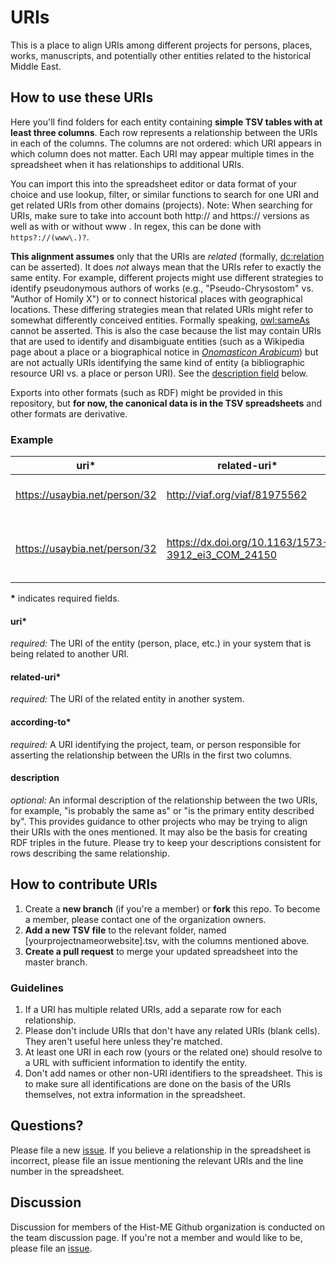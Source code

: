 # URIs
This is a place to align URIs among different projects for persons, places, works, manuscripts, and potentially other entities related to the historical Middle East.

## How to use these URIs
Here you'll find folders for each entity containing **simple TSV tables with at least three columns**. Each row represents a relationship between the URIs in each of the columns. The columns are not ordered: which URI appears in which column does not matter. Each URI may appear multiple times in the spreadsheet when it has relationships to additional URIs. 

You can import this into the spreadsheet editor or data format of your choice and use lookup, filter, or similar functions to search for one URI and get related URIs from other domains (projects). Note: When searching for URIs, make sure to take into account both http:// and https:// versions as well as with or without www . In regex, this can be done with `https?://(www\.)?`.

**This alignment assumes** only that the URIs are *related* (formally, [dc:relation](http://purl.org/dc/elements/1.1/relation) can be asserted). It does *not* always mean that the URIs refer to exactly the same entity. For example, different projects might use different strategies to identify pseudonymous authors of works (e.g., "Pseudo-Chrysostom" vs. "Author of Homily X") or to connect historical places with geographical locations. These differing strategies mean that related URIs might refer to somewhat differently conceived entities. Formally speaking, [owl:sameAs](https://www.w3.org/TR/owl-ref/#sameAs-def) cannot be asserted. This is also the case because the list may contain URIs that are used to identify and disambiguate entities (such as a Wikipedia page about a place or a biographical notice in [*Onomasticon Arabicum*](https://onomasticon.irht.cnrs.fr/)) but are not actually URIs identifying the same kind of entity (a bibliographic resource URI vs. a place or person URI). See the [description field](#description) below.

Exports into other formats (such as RDF) might be provided in this repository, but **for now, the canonical data is in the TSV spreadsheets** and other formats are derivative.

### Example
| uri* | related-uri* | according-to* | description
| --- | --- | --- | --- |
| https://usaybia.net/person/32 | http://viaf.org/viaf/81975562 | https://usaybia.net | is probably the same as |
| https://usaybia.net/person/32 | https://dx.doi.org/10.1163/1573-3912_ei3_COM_24150 | https://usaybia.net | is the primary entity described by |

**\*** indicates required fields.

#### uri*
*required:* The URI of the entity (person, place, etc.) in your system that is being related to another URI.

#### related-uri*
*required:* The URI of the related entity in another system.

#### according-to*
*required:* A URI identifying the project, team, or person responsible for asserting the relationship between the URIs in the first two columns.

#### description
*optional:* An informal description of the relationship between the two URIs, for example, "is probably the same as" or "is the primary entity described by". This provides guidance to other projects who may be trying to align their URIs with the ones mentioned. It may also be the basis for creating RDF triples in the future. Please try to keep your descriptions consistent for rows describing the same relationship.

## How to contribute URIs
 1. Create a **new branch** (if you're a member) or **fork** this repo. To become a member, please contact one of the organization owners.
 2. **Add a new TSV file** to the relevant folder, named [yourprojectnameorwebsite].tsv, with the columns mentioned above. 
 3. **Create a pull request** to merge your updated spreadsheet into the master branch.

### Guidelines
 1. If a URI has multiple related URIs, add a separate row for each relationship.
 2. Please don't include URIs that don't have any related URIs (blank cells). They aren't useful here unless they're matched.
 3. At least one URI in each row (yours or the related one) should resolve to a URL with sufficient information to identify the entity. 
 4. Don't add names or other non-URI identifiers to the spreadsheet. This is to make sure all identifications are done on the basis of the URIs themselves, not extra information in the spreadsheet.

## Questions? 
Please file a new [issue](https://github.com/Hist-ME/URIs/issues).
If you believe a relationship in the spreadsheet is incorrect, please file an issue mentioning the relevant URIs and the line number in the spreadsheet.

## Discussion
Discussion for members of the Hist-ME Github organization is conducted on the team discussion page. If you're not a member and would like to be, please file an [issue](https://github.com/Hist-ME/URIs/issues).
